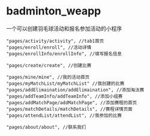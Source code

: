 # badminton_weapp
一个可以创建羽毛球活动和报名参加活动的小程序

   
    "pages/activity/activity", //tab1首页
    "pages/enroll/enroll", //活动详情
    "pages/enrollInfo/enrollInfo", //填写报名信息

    "pages/create/create", //创建比赛
    
    "pages/mine/mine", //我的活动首页
    "pages/myMatchList/myMatchList" //我创建的比赛
    "pages/addElimaination/addElimaination", //添加淘汰赛
    "pages/addTeamInfo/addTeamInfo", //添加小组赛
    "pages/addMatchPage/addMatchPage", //添加赛程的首页
    "pages/matchDetails/matchDetails", //赛程详情页面
    "pages/attendList/attendList", //我参加的比赛
    
    "pages/about/about", //联系我们
